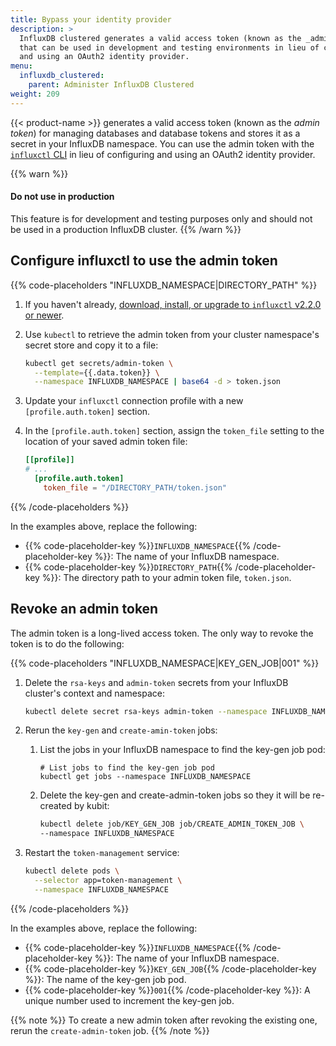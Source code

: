 ```yaml
---
title: Bypass your identity provider
description: >
  InfluxDB clustered generates a valid access token (known as the _admin token_)
  that can be used in development and testing environments in lieu of configuring
  and using an OAuth2 identity provider.
menu:
  influxdb_clustered:
    parent: Administer InfluxDB Clustered
weight: 209
---
```


{{< product-name >}} generates a valid access token (known as the _admin token_)
for managing databases and database tokens and stores it as a secret in your
InfluxDB namespace.
You can use the admin token with the [`influxctl` CLI](/influxdb/clustered/reference/cli/influxctl/)
in lieu of configuring and using an OAuth2 identity provider.

{{% warn %}}
#### Do not use in production

This feature is for development and testing purposes only and should not be used
in a production InfluxDB cluster.
{{% /warn %}}

## Configure influxctl to use the admin token

{{% code-placeholders "INFLUXDB_NAMESPACE|DIRECTORY_PATH" %}}

1.  If you haven't already, [download, install, or upgrade to `influxctl` v2.2.0 or newer](/influxdb/clustered/reference/cli/influxctl/#download-and-install-influxctl).
2.  Use `kubectl` to retrieve the admin token from your cluster namespace's
    secret store and copy it to a file:

    ```sh
    kubectl get secrets/admin-token \
      --template={{.data.token}} \
      --namespace INFLUXDB_NAMESPACE | base64 -d > token.json
    ```

3.  Update your `influxctl` connection profile with a new `[profile.auth.token]`
    section.
4.  In the `[profile.auth.token]` section, assign the `token_file` setting to the location of your saved admin token file:

    ```toml
    [[profile]]
    # ...
      [profile.auth.token]
        token_file = "/DIRECTORY_PATH/token.json"
    ```
{{% /code-placeholders %}}

In the examples above, replace the following:

- {{% code-placeholder-key %}}`INFLUXDB_NAMESPACE`{{% /code-placeholder-key %}}:
  The name of your InfluxDB namespace.
- {{% code-placeholder-key %}}`DIRECTORY_PATH`{{% /code-placeholder-key %}}:
  The directory path to your admin token file, `token.json`.

## Revoke an admin token

The admin token is a long-lived access token.
The only way to revoke the token is to do the following:

{{% code-placeholders "INFLUXDB_NAMESPACE|KEY_GEN_JOB|001" %}}

1.  Delete the `rsa-keys` and `admin-token` secrets from your InfluxDB cluster's context and namespace:

    ```sh
    kubectl delete secret rsa-keys admin-token --namespace INFLUXDB_NAMESPACE
    ```

2.  Rerun the `key-gen` and `create-amin-token` jobs:

    1.  List the jobs in your InfluxDB namespace to find the key-gen job pod:

        ```
        # List jobs to find the key-gen job pod
        kubectl get jobs --namespace INFLUXDB_NAMESPACE
        ```

    2.  Delete the key-gen and create-admin-token jobs so they it will be re-created by kubit:

        ```sh
        kubectl delete job/KEY_GEN_JOB job/CREATE_ADMIN_TOKEN_JOB \
        --namespace INFLUXDB_NAMESPACE
        ```

3.  Restart the `token-management` service:

    ```sh
    kubectl delete pods \
      --selector app=token-management \
      --namespace INFLUXDB_NAMESPACE
    ```

{{% /code-placeholders %}}

In the examples above, replace the following:

- {{% code-placeholder-key %}}`INFLUXDB_NAMESPACE`{{% /code-placeholder-key %}}:
  The name of your InfluxDB namespace.
- {{% code-placeholder-key %}}`KEY_GEN_JOB`{{% /code-placeholder-key %}}:
  The name of the key-gen job pod.
- {{% code-placeholder-key %}}`001`{{% /code-placeholder-key %}}:
  A unique number used to increment the key-gen job.

{{% note %}}
To create a new admin token after revoking the existing one, rerun the
`create-admin-token` job.
{{% /note %}}
